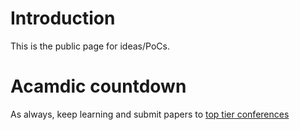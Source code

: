 # Introduction

This is the public page for ideas/PoCs.


# Acamdic countdown
As always, keep learning and submit papers to [top tier conferences](https://aideadlin.es/?sub=ML,CV,CG,NLP,RO,SP,DM,AP,KR)


